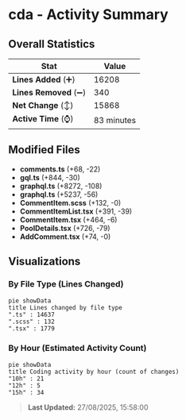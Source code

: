 # cda - Activity Summary 

## Overall Statistics

| Stat                   | Value                                                             |
| ---------------------- | ----------------------------------------------------------------- |
| **Lines Added** (➕)   | 16208                                          |
| **Lines Removed** (➖) | 340                                        |
| **Net Change** (↕)    | 15868                |
| **Active Time** (⌚)   | 83 minutes |


## Modified Files
- **comments.ts** (+68, -22)
- **gql.ts** (+844, -30)
- **graphql.ts** (+8272, -108)
- **graphql.ts** (+5237, -56)
- **CommentItem.scss** (+132, -0)
- **CommentItemList.tsx** (+391, -39)
- **CommentItem.tsx** (+464, -6)
- **PoolDetails.tsx** (+726, -79)
- **AddComment.tsx** (+74, -0)

## Visualizations

### By File Type (Lines Changed)

```mermaid
pie showData
title Lines changed by file type
".ts" : 14637
".scss" : 132
".tsx" : 1779
```

### By Hour (Estimated Activity Count)

```mermaid
pie showData
title Coding activity by hour (count of changes)
"10h" : 21
"12h" : 5
"15h" : 34
```


> **Last Updated:** 27/08/2025, 15:58:00
